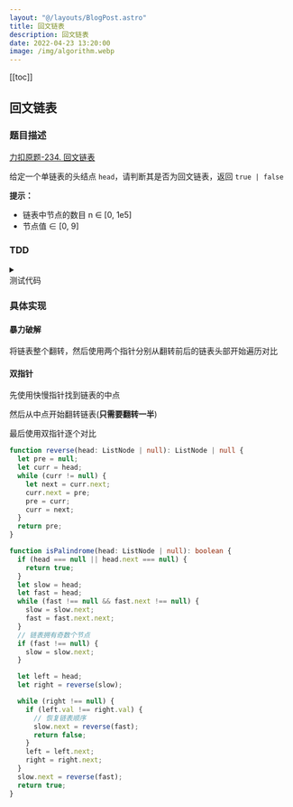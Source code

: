 ```yaml
---
layout: "@/layouts/BlogPost.astro"
title: 回文链表
description: 回文链表
date: 2022-04-23 13:20:00
image: /img/algorithm.webp
---
```


[[toc]]

## 回文链表

### 题目描述

[<div class="i-cib-leetcode"></div> 力扣原题-234. 回文链表](https://leetcode-cn.com/problems/palindrome-linked-list/)

给定一个单链表的头结点 `head`，请判断其是否为回文链表，返回 `true | false`

**提示：**
- 链表中节点的数目 n ∈ [0, 1e5]
- 节点值 ∈ [0, 9]

### TDD

<details>
  <summary class="cursor-pointer">
    <div class="i-vscode-icons-file-type-testts mr-1"></div>
    测试代码
  </summary>

```ts
import { describe, expect, it } from 'vitest'

class ListNode {
  constructor(
    public val: number = 0,
    public next: ListNode | null = null
  ) {}
}

function createHelper(arr: number[]) {
  let p = new ListNode();
  const res = p;
  for (const i of arr) {
    p.next = new ListNode(i);
    p = p.next;
  }
  return res.next;
}

describe('示例：', () => {
  it('1', () => {
    const p = createHelper([1, 2, 2, 1]);
    expect(isPalindrome(p)).toBe(true);
  });

  it('2', () => {
    const p = createHelper([1, 2]);
    expect(isPalindrome(p)).toBe(false);
  });

  it('3', () => {
    const p = createHelper([1]);
    expect(isPalindrome(p)).toBe(true);
  });
});
```
  
</details>

### 具体实现

#### 暴力破解

将链表整个翻转，然后使用两个指针分别从翻转前后的链表头部开始遍历对比

#### 双指针

先使用快慢指针找到链表的中点

然后从中点开始翻转链表(**只需要翻转一半**)

最后使用双指针逐个对比

```ts
function reverse(head: ListNode | null): ListNode | null {
  let pre = null;
  let curr = head;
  while (curr != null) {
    let next = curr.next;
    curr.next = pre;
    pre = curr;
    curr = next;
  }
  return pre;
}

function isPalindrome(head: ListNode | null): boolean {
  if (head === null || head.next === null) {
    return true;
  }
  let slow = head;
  let fast = head;
  while (fast !== null && fast.next !== null) {
    slow = slow.next;
    fast = fast.next.next;
  }
  // 链表拥有奇数个节点
  if (fast !== null) {
    slow = slow.next;
  }

  let left = head;
  let right = reverse(slow);

  while (right !== null) {
    if (left.val !== right.val) {
      // 恢复链表顺序
      slow.next = reverse(fast);
      return false;
    }
    left = left.next;
    right = right.next;
  }
  slow.next = reverse(fast);
  return true;
}
```

